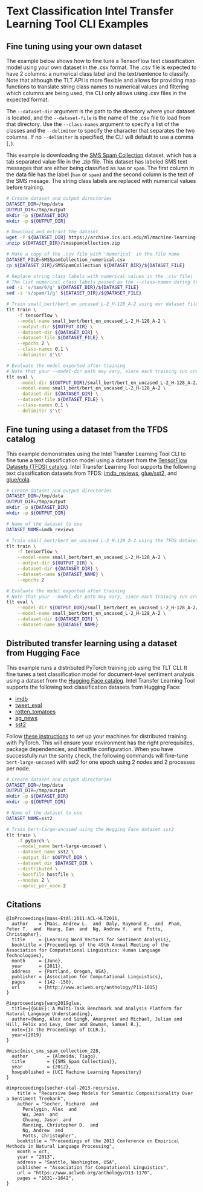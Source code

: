 # Text Classification Intel Transfer Learning Tool CLI Examples

## Fine tuning using your own dataset

The example below shows how to fine tune a TensorFlow text classification model using your own
dataset in the .csv format. The .csv file is expected to have 2 columns: a numerical class label
and the text/sentence to classify. Note that although the TLT API is more flexible and allows for
providing map functions to translate string class names to numerical values and filtering which
columns are being used, the CLI only allows using .csv files in the expected format.

The `--dataset-dir` argument is the path to the directory where your dataset is located, and the
`--dataset-file` is the name of the .csv file to load from that directory. Use the `--class-names`
argument to specify a list of the classes and the `--delimiter` to specify the character that
separates the two columns. If no `--delimiter` is specified, the CLI will default to use a comma (`,`).

This example is downloading the [SMS Spam Collection](https://archive-beta.ics.uci.edu/dataset/228/sms+spam+collection)
dataset, which has a tab separated value file in the .zip file. This dataset has labeled SMS text
messages that are either being classified as `ham` or `spam`. The first column in the data file has
the label (`ham` or `spam`) and the second column is the text of the SMS mesage. The string class
labels are replaced with numerical values before training.
```bash
# Create dataset and output directories
DATASET_DIR=/tmp/data
OUTPUT_DIR=/tmp/output
mkdir -p ${DATASET_DIR}
mkdir -p ${OUTPUT_DIR}

# Download and extract the dataset
wget -P ${DATASET_DIR} https://archive.ics.uci.edu/ml/machine-learning-databases/00228/smsspamcollection.zip
unzip ${DATASET_DIR}/smsspamcollection.zip

# Make a copy of the .csv file with 'numerical' in the file name
DATASET_FILE=SMSSpamCollection_numerical.csv
cp ${DATASET_DIR}/SMSSpamCollection ${DATASET_DIR}/${DATASET_FILE}

# Replace string class labels with numerical values in the .csv file\
# The list numerical class labels passed as the --class-names during training and evaluation
sed -i 's/ham/0/g' ${DATASET_DIR}/${DATASET_FILE}
sed -i 's/spam/1/g' ${DATASET_DIR}/${DATASET_FILE}

# Train small_bert/bert_en_uncased_L-2_H-128_A-2 using our dataset file which has tab delimiters
tlt train \
    -f tensorflow \
    --model-name small_bert/bert_en_uncased_L-2_H-128_A-2 \
    --output-dir ${OUTPUT_DIR} \
    --dataset-dir ${DATASET_DIR} \
    --dataset-file ${DATASET_FILE} \
    --epochs 2 \
    --class-names 0,1 \
    --delimiter $'\t'

# Evaluate the model exported after training
# Note that your --model-dir path may vary, since each training run creates a new directory
tlt eval \
    --model-dir ${OUTPUT_DIR}/small_bert/bert_en_uncased_L-2_H-128_A-2/1 \
    --model-name small_bert/bert_en_uncased_L-2_H-128_A-2 \
    --dataset-dir ${DATASET_DIR} \
    --dataset-file ${DATASET_FILE} \
    --class-names 0,1 \
    --delimiter $'\t'
```

## Fine tuning using a dataset from the TFDS catalog

This example demonstrates using the Intel Transfer Learning Tool CLI to fine tune a text classification model using a
dataset from the [TensorFlow Datasets (TFDS) catalog](https://www.tensorflow.org/datasets/catalog/overview).
Intel Transfer Learning Tool supports the following text classification datasets from TFDS:
[imdb_reviews](https://www.tensorflow.org/datasets/catalog/imdb_reviews),
[glue/sst2](https://www.tensorflow.org/datasets/catalog/imdb_reviews),
and [glue/cola](https://www.tensorflow.org/datasets/catalog/glue#gluecola_default_config).

```bash
# Create dataset and output directories
DATASET_DIR=/tmp/data
OUTPUT_DIR=/tmp/output
mkdir -p ${DATASET_DIR}
mkdir -p ${OUTPUT_DIR}

# Name of the dataset to use
DATASET_NAME=imdb_reviews

# Train small_bert/bert_en_uncased_L-2_H-128_A-2 using the TFDS dataset
tlt train \
    -f tensorflow \
    --model-name small_bert/bert_en_uncased_L-2_H-128_A-2 \
    --output-dir ${OUTPUT_DIR} \
    --dataset-dir ${DATASET_DIR} \
    --dataset-name ${DATASET_NAME} \
    --epochs 2

# Evaluate the model exported after training
# Note that your --model-dir path may vary, since each training run creates a new directory
tlt eval \
    --model-dir ${OUTPUT_DIR}/small_bert/bert_en_uncased_L-2_H-128_A-2/1 \
    --model-name small_bert/bert_en_uncased_L-2_H-128_A-2 \
    --dataset-dir ${DATASET_DIR} \
    --dataset-name ${DATASET_NAME}
```

## Distributed transfer learning using a dataset from Hugging Face
This example runs a distributed PyTorch training job using the TLT CLI. It fine tunes a text classification model
for document-level sentiment analysis using a dataset from the [Hugging Face catalog](https://huggingface.co/datasets).
Intel Transfer Learning Tool supports the following text classification datasets from Hugging Face:
* [imdb](https://huggingface.co/datasets/imdb)
* [tweet_eval](https://huggingface.co/datasets/tweet_eval)
* [rotten_tomatoes](https://huggingface.co/datasets/rotten_tomatoes)
* [ag_news](https://huggingface.co/datasets/ag_news)
* [sst2](https://huggingface.co/datasets/sst2)

Follow [these instructions](/tlt/distributed) to set up your machines for distributed training with PyTorch. This will
ensure your environment has the right prerequisites, package dependencies, and hostfile configuration. When
you have successfully run the sanity check, the following commands will fine-tune `bert-large-uncased` with sst2 for
one epoch using 2 nodes and 2 processes per node.

```bash
# Create dataset and output directories
DATASET_DIR=/tmp/data
OUTPUT_DIR=/tmp/output
mkdir -p ${DATASET_DIR}
mkdir -p ${OUTPUT_DIR}

# Name of the dataset to use
DATASET_NAME=sst2

# Train bert-large-uncased using the Hugging Face dataset sst2
tlt train \
    -f pytorch \
    --model_name bert-large-uncased \
    --dataset_name sst2 \
    --output_dir $OUTPUT_DIR \
    --dataset_dir $DATASET_DIR \
    --distributed \
    --hostfile hostfile \
    --nnodes 2 \
    --nproc_per_node 2
```

## Citations
```
@InProceedings{maas-EtAl:2011:ACL-HLT2011,
  author    = {Maas, Andrew L.  and  Daly, Raymond E.  and  Pham, Peter T.  and  Huang, Dan  and  Ng, Andrew Y.  and  Potts, Christopher},
  title     = {Learning Word Vectors for Sentiment Analysis},
  booktitle = {Proceedings of the 49th Annual Meeting of the Association for Computational Linguistics: Human Language Technologies},
  month     = {June},
  year      = {2011},
  address   = {Portland, Oregon, USA},
  publisher = {Association for Computational Linguistics},
  pages     = {142--150},
  url       = {http://www.aclweb.org/anthology/P11-1015}
}

@inproceedings{wang2019glue,
  title={{GLUE}: A Multi-Task Benchmark and Analysis Platform for Natural Language Understanding},
  author={Wang, Alex and Singh, Amanpreet and Michael, Julian and Hill, Felix and Levy, Omer and Bowman, Samuel R.},
  note={In the Proceedings of ICLR.},
  year={2019}
}

@misc{misc_sms_spam_collection_228,
  author       = {Almeida, Tiago},
  title        = {{SMS Spam Collection}},
  year         = {2012},
  howpublished = {UCI Machine Learning Repository}
}

@inproceedings{socher-etal-2013-recursive,
    title = "Recursive Deep Models for Semantic Compositionality Over a Sentiment Treebank",
    author = "Socher, Richard  and
      Perelygin, Alex  and
      Wu, Jean  and
      Chuang, Jason  and
      Manning, Christopher D.  and
      Ng, Andrew  and
      Potts, Christopher",
    booktitle = "Proceedings of the 2013 Conference on Empirical Methods in Natural Language Processing",
    month = oct,
    year = "2013",
    address = "Seattle, Washington, USA",
    publisher = "Association for Computational Linguistics",
    url = "https://www.aclweb.org/anthology/D13-1170",
    pages = "1631--1642",
}
```
